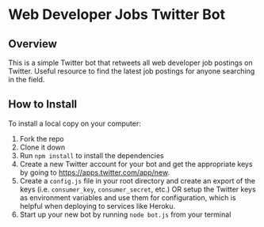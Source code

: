 # Web Developer Jobs Twitter Bot

## Overview

This is a simple Twitter bot that retweets all web developer job postings on Twitter. Useful resource to find the latest job postings for anyone searching in the field.

## How to Install

To install a local copy on your computer:
1. Fork the repo
2. Clone it down
3. Run `npm install` to install the dependencies
4. Create a new Twitter account for your bot and get the appropriate keys by going to https://apps.twitter.com/app/new.
5. Create a `config.js` file in your root directory and create an export of the keys (i.e. `consumer_key`, `consumer_secret`, etc.) OR setup the Twitter keys as environment variables and use them for configuration, which is helpful when deploying to services like Heroku. 
6. Start up your new bot by running `node bot.js` from your terminal
